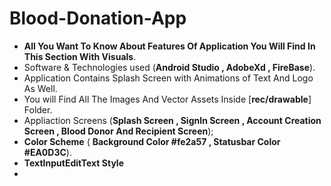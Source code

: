 # Blood-Donation-App
* **All You Want To Know About Features Of Application You Will Find In This Section With Visuals**.
* Software & Technologies used (**Android Studio , AdobeXd , FireBase**).
* Application Contains Splash Screen with Animations of Text And Logo As Well.
* You will Find All The Images And Vector Assets Inside [**rec/drawable**] Folder.
* Appliaction Screens (**Splash Screen , SignIn Screen , Account Creation Screen , Blood Donor And Recipient Screen**);
* **Color Scheme** ( **Background Color #fe2a57 , Statusbar Color #EA0D3C**).
* **TextInputEditText Style**
* <style name="TextInputLayoutStyle" parent="Widget.MaterialComponents.TextInputLayout.OutlinedBox">
  
<hr>
  
## App Screenshots
  
<!-- <img align = "left" height ="405" alt = "Splash-Screen" src="images/SplashScreen.jpeg">  !-->
<img align = "left" height ="408"  alt = "SignIn-Image" src="images/SignIn.jpeg">
<img align = "left" height ="408" alt = "Main-Screen" src="images/MainActivity.jpeg">
<img align = "left" height ="408" alt = "Donor-Image"  src="images/donor.jpeg">
<img align = "left" height ="408"  alt = "Recipient" src="images/Recipient.jpeg">
 
  
<hr>
 
## Developer
 <a href="https://github.com/Zohaib-Munir"> Zohaib Munir </a> 

